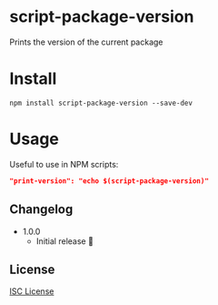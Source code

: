 # script-package-version

Prints the version of the current package

# Install

    npm install script-package-version --save-dev

# Usage

Useful to use in NPM scripts:

```json
"print-version": "echo $(script-package-version)"
```


## Changelog

* 1.0.0 
    * Initial release :tada:

## License

[ISC License](http://opensource.org/licenses/ISC)
